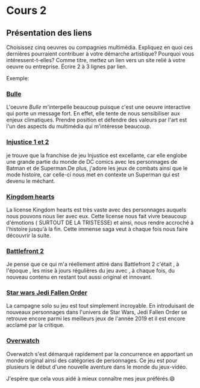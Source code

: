 # Cours 2
## Présentation des liens
Choisissez cinq oeuvres ou compagnies multimédia. Expliquez en quoi ces dernières pourraient contribuer à votre démarche artistique? Pourquoi vous intéressent-t-elles? Comme titre, mettez un lien vers un site relié à votre oeuvre ou entreprise. Écrire 2 à 3 lignes par lien.

Exemple: 
### [Bulle](https://www.onf.ca/interactif/bulle/) 
L'oeuvre *Bulle* m'interpelle beaucoup puisque c'est une oeuvre interactive qui porte un message fort. En effet, elle tente de nous sensibiliser aux enjeux climatiques. Prendre position et défendre des valeurs par l'art est l'un des aspects du multimédia qui m'intéresse beaucoup. 

### [Injustice 1 et 2](https://www.injustice.com/fr)
je trouve que la franchise de jeu Injustice est excellante, car elle englobe une grande partie du monde de DC comics avec les personnages de Batman et de Superman.De plus, j'adore les jeux de combats ainsi que le mode histoire, car celle-ci nous met en contexte un Superman qui est devenu le méchant.

### [Kingdom hearts](https://www.kingdomhearts.com/home/fr/)
La license Kingdom hearts est très vaste avec des personnages auquels nous pouvons nous lier avec eux. Cette license nous fait vivre beaucoup d'émotions ( SURTOUT DE LA TRISTESSE) et ainsi, nous rendre accroché à l'histoire jusqu'à la fin. Cette immense saga veut à chaque fois nous faire découvrir la suite.

### [Battlefront 2](https://www.ea.com/fr-fr/games/starwars/battlefront/star-wars-battlefront-2)
Je pense que ce qui m'a réellement  attiré dans Battlefront 2 c'était , à l'époque , les mise à jours régulières du jeu avec , à chaque fois, du nouveau contenu en restant tout aussi original et innovant.

### [Star wars Jedi Fallen Order](https://www.ea.com/fr-fr/games/starwars/jedi/jedi-fallen-order)
La campagne solo su jeu est tout simplement incroyable. En introduisant de nouveaux personnages dans l'univers de Star Wars, Jedi Fallen Order se retrouve encore parmi les meilleurs jeux de l'année 2019 et il est encore acclamé par la critique.

### [Overwatch](https://playoverwatch.com/fr-fr/)
 Overwatch s'est démarqué rapidement par la concurrence en apportant un monde original ainsi des catégories de personnages. Ce jeu est pour plusieurs le début d'une nouvelle aventure dans le monde du jeux-vidéo.
 
 
 J'espère que cela vous aidé à mieux connaître mes jeux préférés.:smile:

